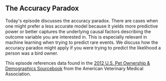 ## The Accuracy Paradox

Today's episode discusses the accuracy paradox.  There are cases when one might prefer a less accurate model because it yields more predictive power or better captures the underlying causal factors describing the outcome variable you are interested in.  This is especially relevant in machine learning when trying to predict rare events.  We discuss how the accuracy paradox might apply if you were trying to predict the likelihood a person was a bird owner.

This episode references data found in the <a href="https://www.avma.org/KB/Resources/Statistics/Pages/Market-research-statistics-US-pet-ownership.aspx">2012 U.S. Pet Ownership & Demographics Sourcebook</a> from the American Veterinary Medical Association.


